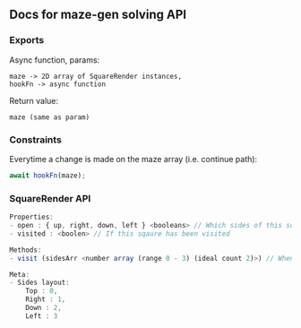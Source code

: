## Docs for maze-gen solving API

### Exports

Async function, params:
```
maze -> 2D array of SquareRender instances,
hookFn -> async function
```
Return value:
```
maze (same as param)
```

### Constraints

Everytime a change is made on the maze array (i.e. continue path):
```js
await hookFn(maze);
```

### SquareRender API

```js
Properties:
- open : { up, right, down, left } <booleans> // Which sides of this square have walls, 4 booleans
- visited : <boolen> // If this sqaure has been visited

Methods:
- visit (sidesArr <number array (range 0 - 3) (ideal count 2)>) // When a player enters a Square. Normal use: visit( [entrySide, exitSide] )

Meta:
- Sides layout:
    Top : 0,
    Right : 1,
    Down : 2,
    Left : 3
```
